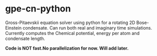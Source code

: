 # gpe-cn-python
Gross-Pitaevskii equation solver using python for a rotating 2D Bose-Einstein condensate.
Can run  both real and imaginary time simulations.
Currently computes the Chemical potential, energy per atom and condensate length.

**Code is NOT fast.No parallelization for now. Will add later.**
